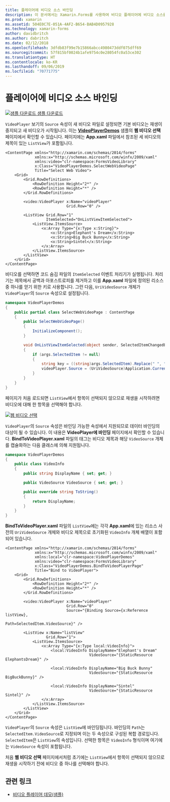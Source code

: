 ```yaml
---
title: 플레이어에 비디오 소스 바인딩
description: 이 문서에서는 Xamarin.Forms를 사용하여 비디오 플레이어에 비디오 소스를 바인딩하는 방법을 설명합니다.
ms.prod: xamarin
ms.assetid: 504E0C7E-051A-4AF2-B654-BAB4D0957928
ms.technology: xamarin-forms
author: davidbritch
ms.author: dabritch
ms.date: 02/12/2018
ms.openlocfilehash: 3dfdb83f99e7b15866abcc4980473ddf075dff69
ms.sourcegitcommit: 57f815bf0024b1afe9754c0e28054fc0a53ce302
ms.translationtype: HT
ms.contentlocale: ko-KR
ms.lasthandoff: 09/06/2019
ms.locfileid: "70771775"
---
```

# <a name="binding-video-sources-to-the-player"></a>플레이어에 비디오 소스 바인딩

[![샘플 다운로드](~/media/shared/download.png) 샘플 다운로드](https://docs.microsoft.com/samples/xamarin/xamarin-forms-samples/customrenderers-videoplayerdemos)

`VideoPlayer` 보기의 `Source` 속성이 새 비디오 파일로 설정되면 기본 비디오는 재생이 중지되고 새 비디오가 시작됩니다. 이는 [**VideoPlayerDemos**](https://docs.microsoft.com/samples/xamarin/xamarin-forms-samples/customrenderers-videoplayerdemos) 샘플의 **웹 비디오 선택** 페이지에서 확인할 수 있습니다. 페이지에는 **App.xaml** 파일에서 참조된 세 비디오의 제목이 있는 `ListView`가 포함됩니다.

```xaml
<ContentPage xmlns="http://xamarin.com/schemas/2014/forms"
             xmlns:x="http://schemas.microsoft.com/winfx/2009/xaml"
             xmlns:video="clr-namespace:FormsVideoLibrary"
             x:Class="VideoPlayerDemos.SelectWebVideoPage"
             Title="Select Web Video">
    <Grid>
        <Grid.RowDefinitions>
            <RowDefinition Height="2*" />
            <RowDefinition Height="*" />
        </Grid.RowDefinitions>

        <video:VideoPlayer x:Name="videoPlayer"
                           Grid.Row="0" />

        <ListView Grid.Row="1"
                  ItemSelected="OnListViewItemSelected">
            <ListView.ItemsSource>
                <x:Array Type="{x:Type x:String}">
                    <x:String>Elephant's Dream</x:String>
                    <x:String>Big Buck Bunny</x:String>
                    <x:String>Sintel</x:String>
                </x:Array>
            </ListView.ItemsSource>
        </ListView>
    </Grid>
</ContentPage>
```

비디오를 선택하면 코드 숨김 파일의 `ItemSelected` 이벤트 처리기가 실행됩니다. 처리기는 제목에서 공백과 아포스트로피를 제거하고 이를 **App.xaml** 파일에 정의된 리소스 중 하나를 얻기 위한 키로 사용합니다. 그런 다음, `UriVideoSource` 개체가 `VideoPlayer`의 `Source` 속성으로 설정됩니다.

```csharp
namespace VideoPlayerDemos
{
    public partial class SelectWebVideoPage : ContentPage
    {
        public SelectWebVideoPage()
        {
            InitializeComponent();
        }

        void OnListViewItemSelected(object sender, SelectedItemChangedEventArgs args)
        {
            if (args.SelectedItem != null)
            {
                string key = ((string)args.SelectedItem).Replace(" ", "").Replace("'", "");
                videoPlayer.Source = (UriVideoSource)Application.Current.Resources[key];
            }
        }
    }
}
```

페이지가 처음 로드되면 `ListView`에서 항목이 선택되지 않으므로 재생을 시작하려면 비디오에 대해 한 항목을 선택해야 합니다.

[![웹 비디오 선택](source-bindings-images/selectwebvideo-small.png "웹 비디오 선택")](source-bindings-images/selectwebvideo-large.png#lightbox "웹 비디오 선택")

`VideoPlayer`의 `Source` 속성은 바인딩 가능한 속성에서 지원되므로 데이터 바인딩의 대상이 될 수 있습니다. 이 내용은 **VideoPlayer에 바인딩** 페이지에서 확인할 수 있습니다. **BindToVideoPlayer.xaml** 파일의 태그는 비디오 제목과 해당 `VideoSource` 개체를 캡슐화하는 다음 클래스에 의해 지원됩니다.

```csharp
namespace VideoPlayerDemos
{
    public class VideoInfo
    {
        public string DisplayName { set; get; }

        public VideoSource VideoSource { set; get; }

        public override string ToString()
        {
            return DisplayName;
        }
    }
}
```

**BindToVideoPlayer.xaml** 파일의 `ListView`에는 각각 **App.xaml**에 있는 리소스 사전의 `UriVideoSource` 개체와 비디오 제목으로 초기화된 `VideoInfo` 개체 배열이 포함되어 있습니다.

```xaml
<ContentPage xmlns="http://xamarin.com/schemas/2014/forms"
             xmlns:x="http://schemas.microsoft.com/winfx/2009/xaml"
             xmlns:local="clr-namespace:VideoPlayerDemos"
             xmlns:video="clr-namespace:FormsVideoLibrary"
             x:Class="VideoPlayerDemos.BindToVideoPlayerPage"
             Title="Bind to VideoPlayer">
    <Grid>
        <Grid.RowDefinitions>
            <RowDefinition Height="2*" />
            <RowDefinition Height="*" />
        </Grid.RowDefinitions>

        <video:VideoPlayer x:Name="videoPlayer"
                           Grid.Row="0"
                           Source="{Binding Source={x:Reference listView},
                                            Path=SelectedItem.VideoSource}" />

        <ListView x:Name="listView"
                  Grid.Row="1">
            <ListView.ItemsSource>
                <x:Array Type="{x:Type local:VideoInfo}">
                    <local:VideoInfo DisplayName="Elephant's Dream"
                                     VideoSource="{StaticResource ElephantsDream}" />

                    <local:VideoInfo DisplayName="Big Buck Bunny"
                                     VideoSource="{StaticResource BigBuckBunny}" />

                    <local:VideoInfo DisplayName="Sintel"
                                     VideoSource="{StaticResource Sintel}" />
                </x:Array>
            </ListView.ItemsSource>
        </ListView>
    </Grid>
</ContentPage>
```

`VideoPlayer`의 `Source` 속성은 `ListView`에 바인딩됩니다. 바인딩의 `Path`는 `SelectedItem.VideoSource`로 지정되며 이는 두 속성으로 구성된 복합 경로입니다. `SelectedItem`은 `ListView`의 속성입니다. 선택한 항목은 `VideoInfo` 형식이며 여기에는 `VideoSource` 속성이 포함됩니다.

처음 **웹 비디오 선택** 페이지에서처럼 초기에는 `ListView`에서 항목이 선택되지 않으므로 재생을 시작하기 전에 비디오 중 하나를 선택해야 합니다.

## <a name="related-links"></a>관련 링크

- [비디오 플레이어 데모(샘플)](https://docs.microsoft.com/samples/xamarin/xamarin-forms-samples/customrenderers-videoplayerdemos)
